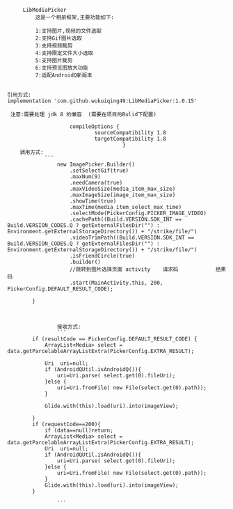 
         LibMediaPicker
             这是一个相册框架,主要功能如下:

             1:支持图片,视频的文件选取 
             2:支持Gif图片选取
             3:支持视频裁剪
             4:支持限定文件大小选取
             5:支持图片裁剪
             6:支持预览图放大功能
             7:适配AndroidQ新版本


    引用方式:
    implementation 'com.github.wukuiqing49:LibMediaPicker:1.0.15'

     注意:需要处理 jdk 8 的兼容  (需要在项目的Bulid下配置)

                        compileOptions {
                                sourceCompatibility 1.8
                                targetCompatibility 1.8
                                         }
        调用方式:
                ```
                    new ImagePicker.Builder()
                        .setSelectGif(true)
                        .maxNum(9)
                        .needCamera(true)
                        .maxVideoSize(media_item_max_size)
                        .maxImageSize(image_item_max_size)
                        .showTime(true)
                        .maxTime(media_item_select_max_time)
                        .selectMode(PickerConfig.PICKER_IMAGE_VIDEO)
                        .cachePath((Build.VERSION.SDK_INT == Build.VERSION_CODES.Q ? getExternalFilesDir("") :                 Environment.getExternalStorageDirectory()) + "/strike/file/")
                        .videoTrimPath((Build.VERSION.SDK_INT == Build.VERSION_CODES.Q ? getExternalFilesDir("") : Environment.getExternalStorageDirectory()) + "/strike/file/")
                        .isFriendCircle(true)
                        .builder()
                        //跳转到图片选择页面 activity    请求码            结果码
                        .start(MainActivity.this, 200, PickerConfig.DEFAULT_RESULT_CODE);

            }
```


                接收方式:
                ```
        if (resultCode == PickerConfig.DEFAULT_RESULT_CODE) {
            ArrayList<Media> select = data.getParcelableArrayListExtra(PickerConfig.EXTRA_RESULT);

            Uri  uri=null;
            if (AndroidQUtil.isAndroidQ()){
                uri=Uri.parse( select.get(0).fileUri);
            }else {
                uri=Uri.fromFile( new File(select.get(0).path));
            }

            Glide.with(this).load(uri).into(imageView);

        }
        if (requestCode==200){
            if (data==null)return;
            ArrayList<Media> select = data.getParcelableArrayListExtra(PickerConfig.EXTRA_RESULT);
            Uri  uri=null;
            if (AndroidQUtil.isAndroidQ()){
                uri=Uri.parse( select.get(0).fileUri);
            }else {
                uri=Uri.fromFile( new File(select.get(0).path));
            }
            Glide.with(this).load(uri).into(imageView);
        }

                ```



